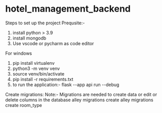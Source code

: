# hotel_management_backend
Steps to set up the project
Prequsite:-
1. install python > 3.9
2. install mongodb
3. Use vscode or pycharm as code editor

For windows
1. pip install virtualenv
2. python3 -m venv venv
3. source venv/bin/activate
4. pip install -r requirements.txt
5. to run the application:- flask --app api run --debug

Create migrations:
Note:- Migrations are needed to create data or edit or delete columns in the database
alley migrations create <name>
alley migrations create room_type
